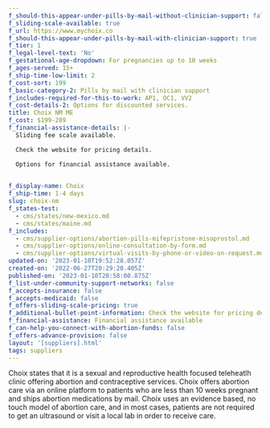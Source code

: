 ```yaml
---
f_should-this-appear-under-pills-by-mail-without-clinician-support: false
f_sliding-scale-available: true
f_url: https://www.mychoix.co
f_should-this-appear-under-pills-by-mail-with-clinician-support: true
f_tier: 1
f_legal-level-text: 'No'
f_gestational-age-dropdown: For pregnancies up to 10 weeks
f_ages-served: 15+
f_ship-time-low-limit: 2
f_cost-sort: 199
f_basic-category-2: Pills by mail with clinician support
f_includes-required-for-this-to-work: AP1, OC1, VV2
f_cost-details-2: Options for discounted services.
title: Choix NM ME
f_cost: $199-289
f_financial-assistance-details: |-
  Sliding fee scale available.

  Check the website for pricing details.

  Options for financial assistance available.

  ‍
f_display-name: Choix
f_ship-time: 1-4 days
slug: choix-nm
f_states-test:
  - cms/states/new-mexico.md
  - cms/states/maine.md
f_includes:
  - cms/supplier-options/abortion-pills-mifepristone-misoprostol.md
  - cms/supplier-options/online-consultation-by-form.md
  - cms/supplier-options/virtual-visits-by-phone-or-video-on-request.md
updated-on: '2023-01-10T19:52:28.057Z'
created-on: '2022-06-27T20:29:20.405Z'
published-on: '2023-01-10T20:58:00.875Z'
f_list-under-community-support-networks: false
f_accepts-insurance: false
f_accepts-medicaid: false
f_offers-sliding-scale-pricing: true
f_additional-bullet-point-information: Check the website for pricing details
f_financial-assistance: Financial assistance available
f_can-help-you-connect-with-abortion-funds: false
f_offers-advance-provision: false
layout: '[suppliers].html'
tags: suppliers
---
```


Choix states that it is a sexual and reproductive health focused teleheatlh clinic offering abortion and contraceptive services. Choix offers abortion care via an online platform to patients who are less than 10 weeks pregnant and ships abortion medications by mail. Choix uses an evidence based, no touch model of abortion care, and in most cases, patients are not required to get an ultrasound or visit a local lab in order to receive care.

‍
